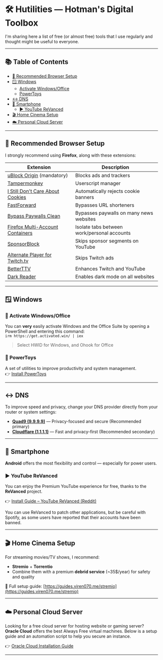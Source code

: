 # 🛠️ Hutilities — Hotman's Digital Toolbox

I'm sharing here a list of free (or almost free) tools that I use regularly and thought might be useful to everyone.

---

## 📚 Table of Contents

- [🔧 Recommended Browser Setup](#-recommended-browser-setup)
- [🪟 Windows](#-windows)
  - [Activate Windows/Office](#-activate-windows-office)
  - [PowerToys](#-powertoys)
- [↔️ DNS](#️-dns)
- [📱 Smartphone](#-smartphone)
  - [▶️ YouTube ReVanced](#%EF%B8%8F-youtube-revanced)
- [🎬 Home Cinema Setup](#-home-cinema-setup)
- [☁️ Personal Cloud Server](#️-personal-cloud-server)

---

## 🔧 Recommended Browser Setup

I strongly recommend using **Firefox**, along with these extensions:

| Extension | Description |
|----------|-------------|
| [uBlock Origin](https://addons.mozilla.org/firefox/addon/ublock-origin/) (mandatory) | Blocks ads and trackers |
| [Tampermonkey](https://addons.mozilla.org/firefox/addon/tampermonkey/) | Userscript manager |
| [I Still Don't Care About Cookies](https://addons.mozilla.org/firefox/addon/istilldontcareaboutcookies/) | Automatically rejects cookie banners |
| [FastForward](https://addons.mozilla.org/firefox/addon/fastforwardteam/) | Bypasses URL shorteners |
| [Bypass Paywalls Clean](https://gitflic.ru/project/magnolia1234/bypass-paywalls-firefox-clean) | Bypasses paywalls on many news websites |
| [Firefox Multi-Account Containers](https://addons.mozilla.org/firefox/addon/multi-account-containers/) | Isolate tabs between work/personal accounts |
| [SponsorBlock](https://addons.mozilla.org/firefox/addon/sponsorblock/) | Skips sponsor segments on YouTube |
| [Alternate Player for Twitch.tv](https://addons.mozilla.org/firefox/addon/twitch_5/) | Skips Twitch ads |
| [BetterTTV](https://addons.mozilla.org/firefox/addon/betterttv/) | Enhances Twitch and YouTube |
| [Dark Reader](https://addons.mozilla.org/firefox/addon/darkreader/) | Enables dark mode on all websites |

---

## 🪟 Windows

### 🔑 Activate Windows/Office  
  You can **very** easily activate Windows and the Office Suite by opening a PowerShell and entering this command:  
  `irm https://get.activated.win/ | iex`
  > Select HWID for Windows, and Ohook for Office

### 🧩 PowerToys  
  A set of utilities to improve productivity and system management.  
  👉 [Install PowerToys](https://learn.microsoft.com/en-us/windows/powertoys/install)

---

## ↔️ DNS

To improve speed and privacy, change your DNS provider directly from your router or system settings:

- [**Quad9 (9.9.9.9)**](https://quad9.net/service/service-addresses-and-features/) — Privacy-focused and secure (Recommended primary)
- [**Cloudflare (1.1.1.1)**](https://developers.cloudflare.com/1.1.1.1/ip-addresses/) — Fast and privacy-first (Recommended secondary)

---

## 📱 Smartphone

**Android** offers the most flexibility and control — especially for power users.

### ▶️ YouTube ReVanced

You can enjoy the Premium YouTube experience for free, thanks to the **ReVanced** project.

👉 [Install Guide – YouTube ReVanced (Reddit)](https://www.reddit.com/r/revancedapp/comments/159zbb6/guide_youtube_revanced/)

You can use ReVanced to patch other applications, but be careful with Spotify, as some users have reported that their accounts have been banned.

---

## 🎬 Home Cinema Setup

For streaming movies/TV shows, I recommend:

- **Stremio** + **Torrentio**  
- Combine them with a premium **debrid service** (~35$/year) for safety and quality

📖 Full setup guide: [https://guides.viren070.me/stremio](https://guides.viren070.me/stremio)

---

## ☁️ Personal Cloud Server

Looking for a free cloud server for hosting website or gaming server? **Oracle Cloud** offers the best Always Free virtual machines. Below is a setup guide and an automation script to help you secure an instance.

👉 [Oracle Cloud Installation Guide](./Oracle%20Cloud/installation-guide.md)

---
